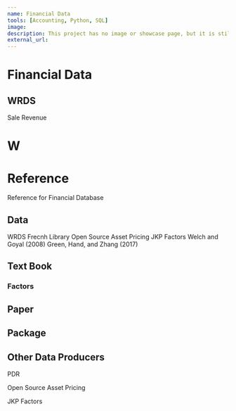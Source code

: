 ```yaml
---
name: Financial Data
tools: [Accounting, Python, SQL]
image:
description: This project has no image or showcase page, but it is still a beautiful project inside out!
external_url: 
---
```


# Financial Data


## WRDS
Sale
Revenue

# W





# Reference
Reference for Financial Database

## Data
WRDS
Frecnh Library
Open Source Asset Pricing
JKP Factors
Welch and Goyal (2008)
Green, Hand, and Zhang (2017)


## Text Book

### Factors

### 

## Paper

## Package

## Other Data Producers
PDR  

Open Source Asset Pricing

JKP Factors

